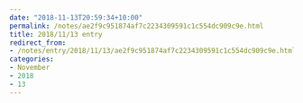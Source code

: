 ```yaml
---
date: "2018-11-13T20:59:34+10:00"
permalink: /notes/ae2f9c951874af7c2234309591c1c554dc909c9e.html
title: 2018/11/13 entry
redirect_from:
- /notes/entry/2018/11/13/ae2f9c951874af7c2234309591c1c554dc909c9e.html
categories:
- November
- 2018
- 13
---
```


